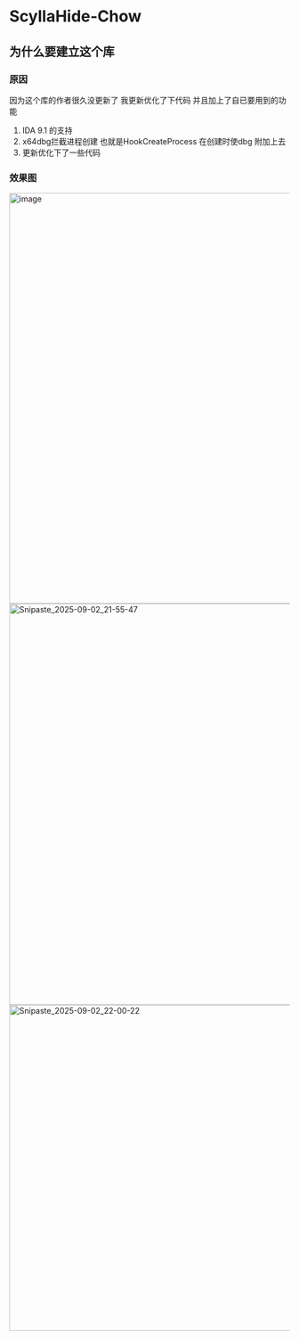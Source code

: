 # ScyllaHide-Chow
## 为什么要建立这个库
### 原因
因为这个库的作者很久没更新了 我更新优化了下代码 并且加上了自已要用到的功能 
1. IDA 9.1 的支持
2. x64dbg拦截进程创建 也就是HookCreateProcess 在创建时使dbg 附加上去
3. 更新优化下了一些代码
### 效果图
<img width="841" height="737" alt="image" src="https://github.com/user-attachments/assets/ab4b0760-3288-452f-aa0a-5a617f52697d" />
<img width="1280" height="720" alt="Snipaste_2025-09-02_21-55-47" src="https://github.com/user-attachments/assets/4e79c496-563f-4247-b159-9d267520ddcd" />
<img width="1251" height="585" alt="Snipaste_2025-09-02_22-00-22" src="https://github.com/user-attachments/assets/67390188-a338-434e-8b22-78e9ceb4dc42" />
